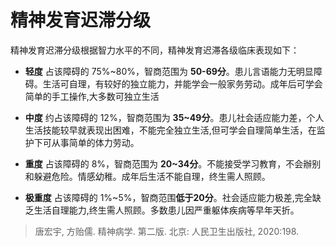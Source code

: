 # 精神发育迟滞分级

精神发育迟滞分级根据智力水平的不同，精神发育迟滞各级临床表现如下：

- **轻度** 占该障碍的 75%~80%，智商范围为 **50-69分**。患儿言语能力无明显障碍。生活可自理，有较好的独立能力，并能学会一般家务劳动。成年后可学会简单的手工操作,大多数可独立生活

- **中度** 约占该障碍的 12%，智商范围为 **35~49分**。患儿社会适应能力差，个人生活技能较早就表现出困难，不能完全独立生活,但可学会自理简单生活，在监护下可从事简单的体力劳动。

- **重度** 占该障碍的 8%，智商范围为 **20~34分**。不能接受学习教育，不会辦别和躲避危险。情感幼稚。成年后生活不能自理，终生需人照顾。

- **极重度** 占该障碍的 1%~5%，智商范围**低于20分**。社会适应能力极差,完全缺乏生活自理能力,终生需人照顾。多数患儿因严重躯体疾病等早年天折。

> 唐宏宇, 方贻儒. 精神病学. 第二版. 北京: 人民卫生出版社, 2020:198.
